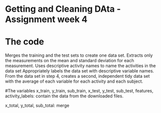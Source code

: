 # Getting and Cleaning DAta - Assignment week 4

# The code
Merges the training and the test sets to create one data set.
Extracts only the measurements on the mean and standard deviation for each measurement.
Uses descriptive activity names to name the activities in the data set
Appropriately labels the data set with descriptive variable names.
From the data set in step 4, creates a second, independent tidy data set with the average of each variable for each activity and each subject.

#The variables
x_train, y_train, sub_train, x_test, y_test, sub_test, features, activity_labels: contain the data from the downloaded files.

x_total, y_total, sub_total: merge


